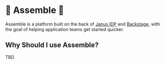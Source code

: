 # :wrench: Assemble :wrench:

Assemble is a platform built on the back of [Janus IDP](https://github.com/janus-idp/redhat-backstage-build) and [Backstage](https://backstage.io/docs/overview/what-is-backstage), with the goal of helping application teams get started quicker.

## Why Should I use Assemble?

TBD
